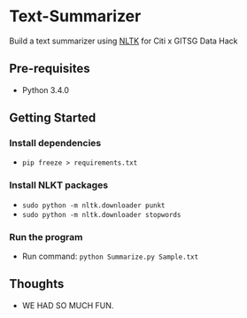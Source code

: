 # Text-Summarizer

Build a text summarizer using [NLTK](https://www.nltk.org/) for Citi x GITSG Data Hack

## Pre-requisites

- Python 3.4.0

## Getting Started

### Install dependencies

- `pip freeze > requirements.txt`

### Install NLKT packages

- `sudo python -m nltk.downloader punkt`
- `sudo python -m nltk.downloader stopwords`

### Run the program

- Run command: `python Summarize.py Sample.txt`

## Thoughts

- WE HAD SO MUCH FUN.
